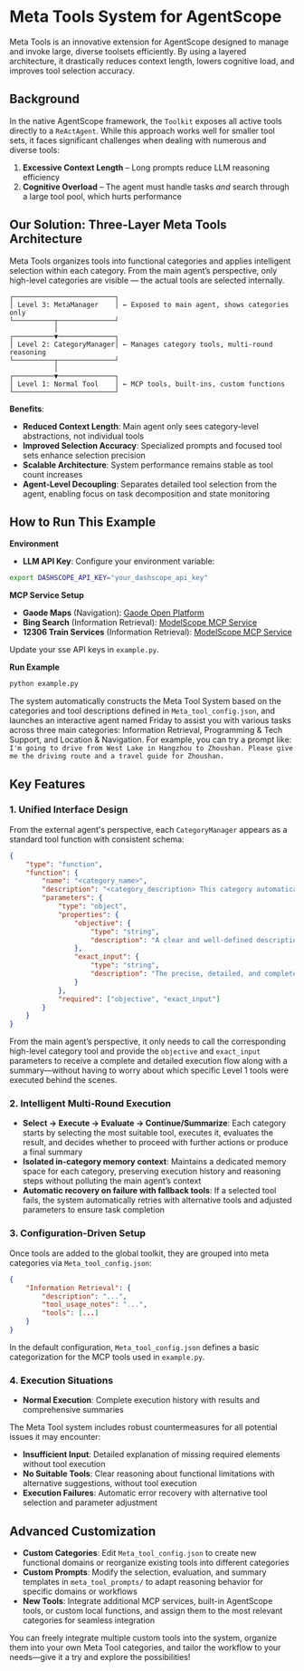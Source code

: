 # Meta Tools System for AgentScope

Meta Tools is an innovative extension for AgentScope designed to manage and invoke large, diverse toolsets efficiently.
By using a layered architecture, it drastically reduces context length, lowers cognitive load, and improves tool selection accuracy.

## Background

In the native AgentScope framework, the `Toolkit` exposes all active tools directly to a `ReActAgent`. While this approach works well for smaller tool sets, it faces significant challenges when dealing with numerous and diverse tools:

1. **Excessive Context Length** – Long prompts reduce LLM reasoning efficiency
2. **Cognitive Overload** – The agent must handle tasks *and* search through a large tool pool, which hurts performance

## Our Solution: Three-Layer Meta Tools Architecture

Meta Tools organizes tools into functional categories and applies intelligent selection within each category.
From the main agent’s perspective, only high-level categories are visible — the actual tools are selected internally.

```
┌─────────────────────────┐
│ Level 3: MetaManager    │ ← Exposed to main agent, shows categories only
└──────────┬──────────────┘
           │
┌──────────▼──────────────┐
│ Level 2: CategoryManager│ ← Manages category tools, multi-round reasoning
└──────────┬──────────────┘
           │
┌──────────▼──────────────┐
│ Level 1: Normal Tool    │ ← MCP tools, built-ins, custom functions
└─────────────────────────┘
```

**Benefits**:

- **Reduced Context Length**: Main agent only sees category-level abstractions, not individual tools
- **Improved Selection Accuracy**: Specialized prompts and focused tool sets enhance selection precision
- **Scalable Architecture**: System performance remains stable as tool count increases
- **Agent-Level Decoupling**: Separates detailed tool selection from the agent, enabling focus on task decomposition and state monitoring  

## How to Run This Example

**Environment**

* **LLM API Key**: Configure your environment variable:
```bash
export DASHSCOPE_API_KEY="your_dashscope_api_key"
```
**MCP Service Setup**

* **Gaode Maps** (Navigation): [Gaode Open Platform](https://lbs.amap.com/)
* **Bing Search** (Information Retrieval): [ModelScope MCP Service](https://www.modelscope.cn/mcp/servers/@yan5236/bing-cn-mcp-server)
* **12306 Train Services** (Information Retrieval): [ModelScope MCP Service](https://www.modelscope.cn/mcp/servers/@Joooook/12306-mcp)

Update your sse API keys in `example.py`.

**Run Example**

   ```bash
   python example.py
   ```

The system automatically constructs the Meta Tool System based on the categories and tool descriptions defined in `Meta_tool_config.json`, and launches an interactive agent named Friday to assist you with various tasks across three main categories: Information Retrieval, Programming & Tech Support, and Location & Navigation. 
For example, you can try a prompt like:  
`I'm going to drive from West Lake in Hangzhou to Zhoushan. Please give me the driving route and a travel guide for Zhoushan.`  


## Key Features

### 1. Unified Interface Design
From the external agent's perspective, each `CategoryManager` appears as a standard tool function with consistent schema:

```json
{
    "type": "function",
    "function": {
        "name": "<category_name>",
        "description": "<category_description> This category automatically selects and operates the most appropriate tool based on your objective and input.",
        "parameters": {
            "type": "object", 
            "properties": {
                "objective": {
                    "type": "string",
                    "description": "A clear and well-defined description of the goal you wish to accomplish using tools in this category."
                },
                "exact_input": {
                    "type": "string",
                    "description": "The precise, detailed, and complete input or query to be processed by the selected tool."
                }
            },
            "required": ["objective", "exact_input"]
        }
    }
}
```

From the main agent’s perspective, it only needs to call the corresponding high-level category tool and provide the `objective` and `exact_input` parameters to receive a complete and detailed execution flow along with a summary—without having to worry about which specific Level 1 tools were executed behind the scenes.

### 2. Intelligent Multi-Round Execution

* **Select → Execute → Evaluate → Continue/Summarize**: Each category starts by selecting the most suitable tool, executes it, evaluates the result, and decides whether to proceed with further actions or produce a final summary  
* **Isolated in-category memory context**: Maintains a dedicated memory space for each category, preserving execution history and reasoning steps without polluting the main agent’s context  
* **Automatic recovery on failure with fallback tools**: If a selected tool fails, the system automatically retries with alternative tools and adjusted parameters to ensure task completion  

### 3. Configuration-Driven Setup
Once tools are added to the global toolkit, they are grouped into meta categories via `Meta_tool_config.json`:
```json
{
    "Information Retrieval": {
        "description": "...",
        "tool_usage_notes": "...",
        "tools": [...]
    }
}
```
In the default configuration, `Meta_tool_config.json` defines a basic categorization for the MCP tools used in `example.py`.

### 4. Execution Situations
- **Normal Execution**: Complete execution history with results and comprehensive summaries

The Meta Tool system includes robust countermeasures for all potential issues it may encounter:

- **Insufficient Input**: Detailed explanation of missing required elements without tool execution
- **No Suitable Tools**: Clear reasoning about functional limitations with alternative suggestions, without tool execution
- **Execution Failures**: Automatic error recovery with alternative tool selection and parameter adjustment

## Advanced Customization

* **Custom Categories**: Edit `Meta_tool_config.json` to create new functional domains or reorganize existing tools into different categories  
* **Custom Prompts**: Modify the selection, evaluation, and summary templates in `meta_tool_prompts/` to adapt reasoning behavior for specific domains or workflows  
* **New Tools**: Integrate additional MCP services, built-in AgentScope tools, or custom local functions, and assign them to the most relevant categories for seamless integration  

You can freely integrate multiple custom tools into the system, organize them into your own Meta Tool categories, and tailor the workflow to your needs—give it a try and explore the possibilities!  
